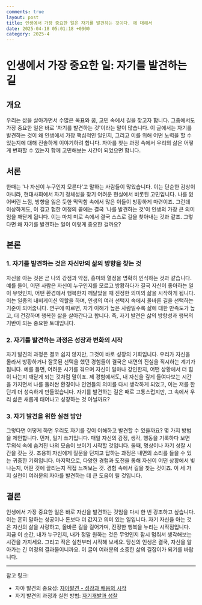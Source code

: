 ```yaml
---
comments: true
layout: post
title: 인생에서 가장 중요한 일은 자기를 발견하는 것이다. 에 대해서
date: 2025-04-18 05:01:18 +0900
category: 2025-4
---
```


# 인생에서 가장 중요한 일: 자기를 발견하는 길

## 개요
우리는 삶을 살아가면서 수많은 목표와 꿈, 고민 속에서 길을 찾고자 합니다. 그중에서도 가장 중요한 일은 바로 '자기를 발견하는 것'이라는 말이 많습니다. 이 글에서는 자기를 발견하는 것이 왜 인생에서 가장 핵심적인 일인지, 그리고 이를 위해 어떤 노력을 할 수 있는지에 대해 진솔하게 이야기하려 합니다. 자아를 찾는 과정 속에서 우리의 삶은 어떻게 변화할 수 있는지 함께 고민해보는 시간이 되었으면 합니다.

## 서론
한때는 '나 자신이 누구인지 모른다'고 말하는 사람들이 많았습니다. 이는 단순한 감상이 아니라, 현대사회에서 자기 정체성을 찾기 어려운 현실에서 비롯된 고민입니다. 나를 잃어버린 느낌, 방향을 잃은 듯한 막막함 속에서 많은 이들이 방황하게 마련이죠. 그런데 이상하게도, 이 길고 험한 여정의 끝에는 결국 '나를 발견하는 것'이 인생의 가장 큰 의미임을 깨닫게 됩니다. 이는 마치 미로 속에서 결국 스스로 길을 찾아내는 것과 같죠. 그렇다면 왜 자기를 발견하는 일이 이렇게 중요한 걸까요?

## 본론

### 1. 자기를 발견하는 것은 자신만의 삶의 방향을 찾는 것
자신을 아는 것은 곧 나의 강점과 약점, 흥미와 열정을 명확히 인식하는 것과 같습니다. 예를 들어, 어떤 사람은 자신이 누구인지를 모르고 방황하다가 결국 자신이 좋아하는 일이 무엇인지, 어떤 환경에서 행복한지 깨달았을 때 진정한 의미의 삶을 시작하게 됩니다. 이는 일종의 내비게이션 역할을 하며, 인생의 여러 선택지 속에서 올바른 길을 선택하는 기준이 되어줍니다. 연구에 따르면, 자기 이해가 높은 사람일수록 삶에 대한 만족도가 높고, 더 건강하며 행복한 삶을 살아간다고 합니다. 즉, 자기 발견은 삶의 방향성과 행복의 기반이 되는 중요한 토대입니다.

### 2. 자기를 발견하는 과정은 성장과 변화의 시작
자기 발견의 과정은 결코 쉽지 않지만, 그것이 바로 성장의 기회입니다. 우리가 자신을 몰라서 방황하거나 잘못된 선택을 했던 경험들이 결국은 내면의 진실을 직시하는 계기가 됩니다. 예를 들면, 어려운 시기를 겪으며 자신이 얼마나 강인한지, 어떤 상황에서 더 힘이 나는지 깨닫게 되는 것처럼 말이죠. 제 경험에서도, 내 자신을 깊게 들여다보는 시간을 가지면서 나를 둘러싼 환경이나 인연들의 의미를 다시 생각하게 되었고, 이는 저를 한 단계 더 성숙하게 만들었습니다. 자기를 발견하는 길은 때로 고통스럽지만, 그 속에서 우리 삶은 새롭게 태어나고 성장하는 것 아닐까요?

### 3. 자기 발견을 위한 실천 방안
그렇다면 어떻게 하면 우리도 자기를 깊이 이해하고 발견할 수 있을까요? 몇 가지 방법을 제안합니다. 먼저, 일기 쓰기입니다. 매일 자신의 감정, 생각, 행동을 기록하다 보면 무의식 속에 숨겨진 나의 모습이 보이기 시작할 것입니다. 둘째, 명상이나 자기 성찰 시간을 갖는 것. 조용히 자신에게 질문을 던지고 답하는 과정은 내면의 소리를 들을 수 있는 귀중한 기회입니다. 마지막으로, 다양한 경험과 도전을 통해 자신이 어떤 상황에서 빛나는지, 어떤 것에 끌리는지 직접 느껴보는 것. 경험 속에서 길을 찾는 것이죠. 이 세 가지 실천이 여러분의 자아를 발견하는 데 큰 도움이 될 것입니다.

## 결론
인생에서 가장 중요한 일은 바로 자신을 발견하는 것임을 다시 한 번 강조하고 싶습니다. 이는 흔히 말하는 성공이나 돈보다 더 값지고 의미 있는 일입니다. 자기 자신을 아는 것은 자신의 삶을 사랑하고, 올바른 길을 걸어가며, 진정한 행복을 누리는 시작점입니다. 지금 이 순간, 내가 누구인지, 내가 정말 원하는 것은 무엇인지 잠시 멈춰서 생각해보는 시간을 가지세요. 그리고 작은 실천부터 시작해 보세요. 당신의 인생은 결국, 자신을 알아가는 긴 여정의 결과물이니까요. 이 글이 여러분의 소중한 삶의 길잡이가 되기를 바랍니다.

---

참고 링크:
- 자아 발견의 중요성: [자아발견 - 성장과 배움의 시작](https://whoops23.tistory.com/entry/%EC%9E%90%EC%95%84%EB%B0%9C%EA%B2%AC-%EC%8B%AC%EB%A6%AC%ED%95%99%EC%A0%81-%EC%9E%90%EA%B8%B0-%EC%9D%B4%ED%95%B4%EC%9D%98-%EC%A4%91%EC%9A%94%EC%84%B1%EA%B3%BC-%EB%B0%A9%EB%B2%95)
- 자기 발견의 과정과 실천 방법: [자기개발과 성찰](https://twilightglyphs.tistory.com/entry/%EC%9E%90%EA%B8%B0-%EB%B0%9C%EA%B2%AC%EC%9D%98-%EC%97%AC%EC%A0%95-%EB%82%98%EB%A5%BC-%EC%9D%B4%ED%95%B4%ED%95%98%EA%B2%8C-%ED%95%98%EC%A7%80%EB%82%98-%EC%A7%80%EC%9E%91%EC%9D%80-%ED%9E%98)